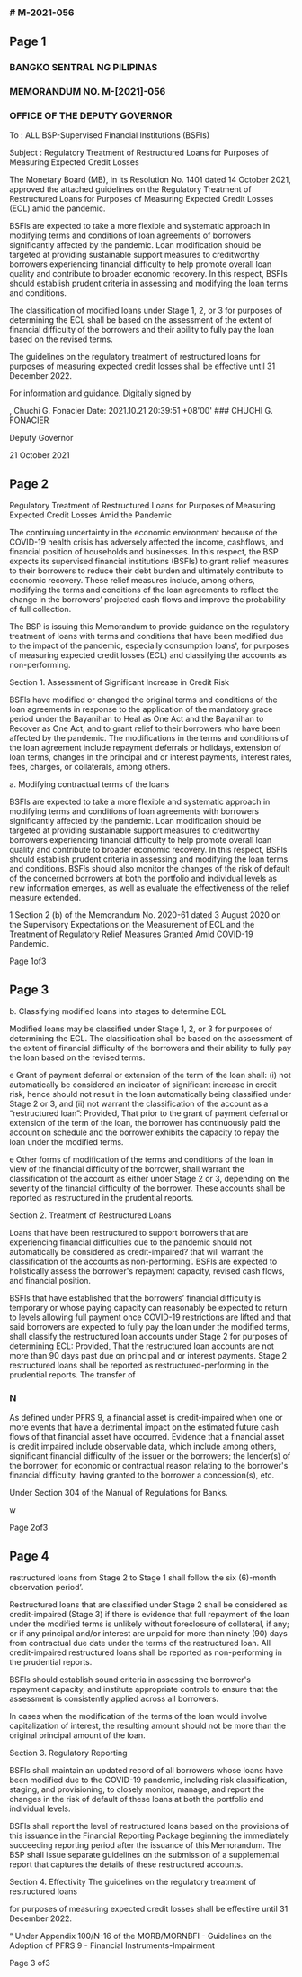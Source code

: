 ### # M-2021-056

## Page 1

### BANGKO SENTRAL NG PILIPINAS

### MEMORANDUM NO. M-[2021]-056

### OFFICE OF THE DEPUTY GOVERNOR

To : ALL BSP-Supervised Financial Institutions (BSFIs)

Subject : Regulatory Treatment of Restructured Loans for Purposes of Measuring Expected Credit Losses

The Monetary Board (MB), in its Resolution No. 1401 dated 14 October 2021, approved the attached guidelines on the Regulatory Treatment of Restructured Loans for Purposes of Measuring Expected Credit Losses (ECL) amid the pandemic.

BSFls are expected to take a more flexible and systematic approach in modifying terms and conditions of loan agreements of borrowers significantly affected by the pandemic. Loan modification should be targeted at providing sustainable support measures to creditworthy borrowers experiencing financial difficulty to help promote overall loan quality and contribute to broader economic recovery. In this respect, BSFIs should establish prudent criteria in assessing and modifying the loan terms and conditions.

The classification of modified loans under Stage 1, 2, or 3 for purposes of determining the ECL shall be based on the assessment of the extent of financial difficulty of the borrowers and their ability to fully pay the loan based on the revised terms.

The guidelines on the regulatory treatment of restructured loans for purposes of measuring expected credit losses shall be effective until 31 December 2022.

For information and guidance. Digitally signed by

, Chuchi G. Fonacier Date: 2021.10.21 20:39:51 +08'00' ### CHUCHI G. FONACIER

Deputy Governor

21 October 2021

## Page 2

Regulatory Treatment of Restructured Loans for Purposes of Measuring Expected Credit Losses Amid the Pandemic

The continuing uncertainty in the economic environment because of the COVID-19 health crisis has adversely affected the income, cashflows, and financial position of households and businesses. In this respect, the BSP expects its supervised financial institutions (BSFIs) to grant relief measures to their borrowers to reduce their debt burden and ultimately contribute to economic recovery. These relief measures include, among others, modifying the terms and conditions of the loan agreements to reflect the change in the borrowers’ projected cash flows and improve the probability of full collection.

The BSP is issuing this Memorandum to provide guidance on the regulatory treatment of loans with terms and conditions that have been modified due to the impact of the pandemic, especially consumption loans', for purposes of measuring expected credit losses (ECL) and classifying the accounts as non-performing.

Section 1. Assessment of Significant Increase in Credit Risk

BSFls have modified or changed the original terms and conditions of the loan agreements in response to the application of the mandatory grace period under the Bayanihan to Heal as One Act and the Bayanihan to Recover as One Act, and to grant relief to their borrowers who have been affected by the pandemic. The modifications in the terms and conditions of the loan agreement include repayment deferrals or holidays, extension of loan terms, changes in the principal and or interest payments, interest rates, fees, charges, or collaterals, among others.

a. Modifying contractual terms of the loans

BSFls are expected to take a more flexible and systematic approach in modifying terms and conditions of loan agreements with borrowers significantly affected by the pandemic. Loan modification should be targeted at providing sustainable support measures to creditworthy borrowers experiencing financial difficulty to help promote overall loan quality and contribute to broader economic recovery. In this respect, BSFls should establish prudent criteria in assessing and modifying the loan terms and conditions. BSFls should also monitor the changes of the risk of default of the concerned borrowers at both the portfolio and individual levels as new information emerges, as well as evaluate the effectiveness of the relief measure extended.

1 Section 2 (b) of the Memorandum No. 2020-61 dated 3 August 2020 on the Supervisory Expectations on the Measurement of ECL and the Treatment of Regulatory Relief Measures Granted Amid COVID-19 Pandemic.

Page 1of3

## Page 3

b. Classifying modified loans into stages to determine ECL

Modified loans may be classified under Stage 1, 2, or 3 for purposes of determining the ECL. The classification shall be based on the assessment of the extent of financial difficulty of the borrowers and their ability to fully pay the loan based on the revised terms.

e Grant of payment deferral or extension of the term of the loan shall: (i) not automatically be considered an indicator of significant increase in credit risk, hence should not result in the loan automatically being classified under Stage 2 or 3, and (ii) not warrant the classification of the account as a “restructured loan”: Provided, That prior to the grant of payment deferral or extension of the term of the loan, the borrower has continuously paid the account on schedule and the borrower exhibits the capacity to repay the loan under the modified terms.

e Other forms of modification of the terms and conditions of the loan in view of the financial difficulty of the borrower, shall warrant the classification of the account as either under Stage 2 or 3, depending on the severity of the financial difficulty of the borrower. These accounts shall be reported as restructured in the prudential reports.

Section 2. Treatment of Restructured Loans

Loans that have been restructured to support borrowers that are experiencing financial difficulties due to the pandemic should not automatically be considered as credit-impaired? that will warrant the classification of the accounts as non-performing’. BSFls are expected to holistically assess the borrower's repayment capacity, revised cash flows, and financial position.

BSFls that have established that the borrowers’ financial difficulty is temporary or whose paying capacity can reasonably be expected to return to levels allowing full payment once COVID-19 restrictions are lifted and that said borrowers are expected to fully pay the loan under the modified terms, shall classify the restructured loan accounts under Stage 2 for purposes of determining ECL: Provided, That the restructured loan accounts are not more than 90 days past due on principal and or interest payments. Stage 2 restructured loans shall be reported as restructured-performing in the prudential reports. The transfer of

### N

As defined under PFRS 9, a financial asset is credit-impaired when one or more events that have a detrimental impact on the estimated future cash flows of that financial asset have occurred. Evidence that a financial asset is credit impaired include observable data, which include among others, significant financial difficulty of the issuer or the borrowers; the lender(s) of the borrower, for economic or contractual reason relating to the borrower's financial difficulty, having granted to the borrower a concession(s), etc.

Under Section 304 of the Manual of Regulations for Banks.

w

Page 2of3

## Page 4

restructured loans from Stage 2 to Stage 1 shall follow the six (6)-month observation period’.

Restructured loans that are classified under Stage 2 shall be considered as credit-impaired (Stage 3) if there is evidence that full repayment of the loan under the modified terms is unlikely without foreclosure of collateral, if any; or if any principal and/or interest are unpaid for more than ninety (90) days from contractual due date under the terms of the restructured loan. All credit-impaired restructured loans shall be reported as non-performing in the prudential reports.

BSFls should establish sound criteria in assessing the borrower's repayment capacity, and institute appropriate controls to ensure that the assessment is consistently applied across all borrowers.

In cases when the modification of the terms of the loan would involve capitalization of interest, the resulting amount should not be more than the original principal amount of the loan.

Section 3. Regulatory Reporting

BSFls shall maintain an updated record of all borrowers whose loans have been modified due to the COVID-19 pandemic, including risk classification, staging, and provisioning, to closely monitor, manage, and report the changes in the risk of default of these loans at both the portfolio and individual levels.

BSFls shall report the level of restructured loans based on the provisions of this issuance in the Financial Reporting Package beginning the immediately succeeding reporting period after the issuance of this Memorandum. The BSP shall issue separate guidelines on the submission of a supplemental report that captures the details of these restructured accounts.

Section 4. Effectivity The guidelines on the regulatory treatment of restructured loans

for purposes of measuring expected credit losses shall be effective until 31 December 2022.

“ Under Appendix 100/N-16 of the MORB/MORNBFI - Guidelines on the Adoption of PFRS 9 - Financial Instruments-Impairment

Page 3 of3 